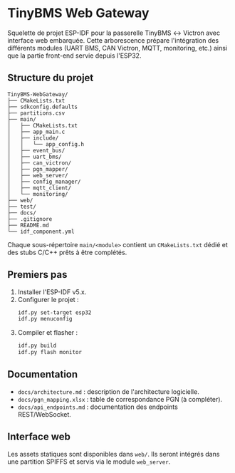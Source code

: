 # TinyBMS Web Gateway

Squelette de projet ESP-IDF pour la passerelle TinyBMS ↔ Victron avec interface web embarquée. Cette arborescence prépare l'intégration des différents modules (UART BMS, CAN Victron, MQTT, monitoring, etc.) ainsi que la partie front-end servie depuis l'ESP32.

## Structure du projet
```
TinyBMS-WebGateway/
├── CMakeLists.txt
├── sdkconfig.defaults
├── partitions.csv
├── main/
│   ├── CMakeLists.txt
│   ├── app_main.c
│   ├── include/
│   │   └── app_config.h
│   ├── event_bus/
│   ├── uart_bms/
│   ├── can_victron/
│   ├── pgn_mapper/
│   ├── web_server/
│   ├── config_manager/
│   ├── mqtt_client/
│   └── monitoring/
├── web/
├── test/
├── docs/
├── .gitignore
├── README.md
└── idf_component.yml
```

Chaque sous-répertoire `main/<module>` contient un `CMakeLists.txt` dédié et des stubs C/C++ prêts à être complétés.

## Premiers pas
1. Installer l'ESP-IDF v5.x.
2. Configurer le projet :
   ```bash
   idf.py set-target esp32
   idf.py menuconfig
   ```
3. Compiler et flasher :
   ```bash
   idf.py build
   idf.py flash monitor
   ```

## Documentation
- `docs/architecture.md` : description de l'architecture logicielle.
- `docs/pgn_mapping.xlsx` : table de correspondance PGN (à compléter).
- `docs/api_endpoints.md` : documentation des endpoints REST/WebSocket.

## Interface web
Les assets statiques sont disponibles dans `web/`. Ils seront intégrés dans une partition SPIFFS et servis via le module `web_server`.
